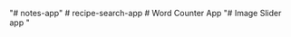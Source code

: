 "# notes-app" 
#   r e c i p e - s e a r c h - a p p  
 # Word Counter App 
"# Image Slider app " 
